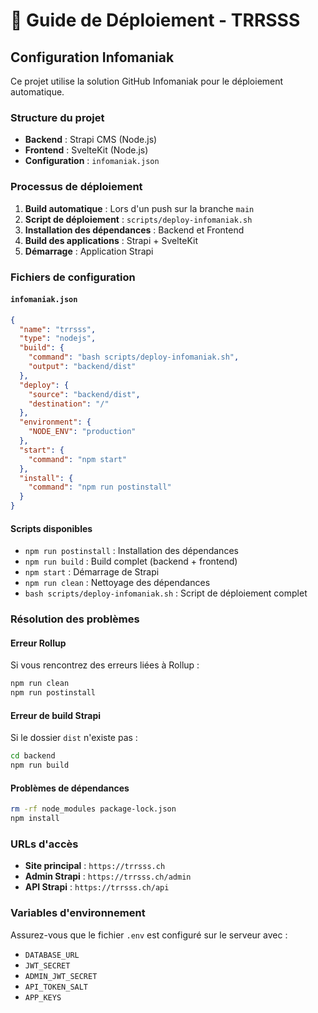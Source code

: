 # 🚀 Guide de Déploiement - TRRSSS

## Configuration Infomaniak

Ce projet utilise la solution GitHub Infomaniak pour le déploiement automatique.

### Structure du projet
- **Backend** : Strapi CMS (Node.js)
- **Frontend** : SvelteKit (Node.js)
- **Configuration** : `infomaniak.json`

### Processus de déploiement

1. **Build automatique** : Lors d'un push sur la branche `main`
2. **Script de déploiement** : `scripts/deploy-infomaniak.sh`
3. **Installation des dépendances** : Backend et Frontend
4. **Build des applications** : Strapi + SvelteKit
5. **Démarrage** : Application Strapi

### Fichiers de configuration

#### `infomaniak.json`
```json
{
  "name": "trrsss",
  "type": "nodejs",
  "build": {
    "command": "bash scripts/deploy-infomaniak.sh",
    "output": "backend/dist"
  },
  "deploy": {
    "source": "backend/dist",
    "destination": "/"
  },
  "environment": {
    "NODE_ENV": "production"
  },
  "start": {
    "command": "npm start"
  },
  "install": {
    "command": "npm run postinstall"
  }
}
```

#### Scripts disponibles

- `npm run postinstall` : Installation des dépendances
- `npm run build` : Build complet (backend + frontend)
- `npm start` : Démarrage de Strapi
- `npm run clean` : Nettoyage des dépendances
- `bash scripts/deploy-infomaniak.sh` : Script de déploiement complet

### Résolution des problèmes

#### Erreur Rollup
Si vous rencontrez des erreurs liées à Rollup :
```bash
npm run clean
npm run postinstall
```

#### Erreur de build Strapi
Si le dossier `dist` n'existe pas :
```bash
cd backend
npm run build
```

#### Problèmes de dépendances
```bash
rm -rf node_modules package-lock.json
npm install
```

### URLs d'accès

- **Site principal** : `https://trrsss.ch`
- **Admin Strapi** : `https://trrsss.ch/admin`
- **API Strapi** : `https://trrsss.ch/api`

### Variables d'environnement

Assurez-vous que le fichier `.env` est configuré sur le serveur avec :
- `DATABASE_URL`
- `JWT_SECRET`
- `ADMIN_JWT_SECRET`
- `API_TOKEN_SALT`
- `APP_KEYS`
